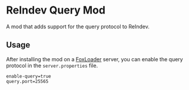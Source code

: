 # ReIndev Query Mod

A mod that adds support for the query protocol to ReIndev.

## Usage
After installing the mod on a [FoxLoader](https://github.com/Fox2Code/FoxLoader) server,
you can enable the query protocol in the `server.properties` file.
```properties
enable-query=true
query.port=25565
```